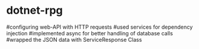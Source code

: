# dotnet-rpg

#configuring web-API with HTTP requests
#used services for dependency injection
#implemented async for better handling of database calls
#wrapped the JSON data with ServiceResponse Class
